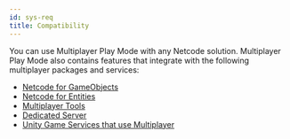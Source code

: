 ```yaml
---
id: sys-req
title: Compatibility
---
```

You can use Multiplayer Play Mode with any Netcode solution.
Multiplayer Play Mode also contains features that integrate with the following multiplayer packages and services: 
- [Netcode for GameObjects](https://docs-multiplayer.unity3d.com/netcode/1.6.0/about/)
- [Netcode for Entities](https://docs.unity3d.com/Packages/com.unity.netcode@1.2/manual/index.html)
- [Multiplayer Tools](https://docs-multiplayer.unity3d.com/tools/current/about/)
- [Dedicated Server](https://docs.unity3d.com/Packages/com.unity.dedicated-server@1.0/manual/index.html) 
- [Unity Game Services that use Multiplayer](https://docs.unity.com/ugs/en-us/manual/overview/manual/unity-gaming-services-home)
